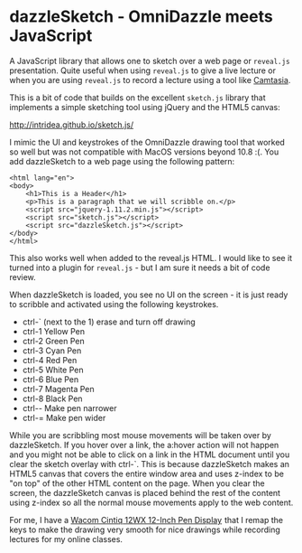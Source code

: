 # dazzleSketch - OmniDazzle meets JavaScript
A JavaScript library that allows one to sketch over a web page or `reveal.js` presentation.  Quite useful when using 
`reveal.js` to give a live lecture or when you are using `reveal.js` to record a lecture using a tool like 
<a href="https://www.techsmith.com/camtasia.html" target="_blank">Camtasia</a>.

This is a bit of code that builds on the excellent `sketch.js` library that implements a simple sketching tool
using jQuery and the HTML5 canvas:

http://intridea.github.io/sketch.js/

I mimic the UI and keystrokes of the OmniDazzle drawing tool that worked so well but was not compatible with MacOS versions
beyond 10.8 :(. You add dazzleSketch to a web page using the following pattern:

    <html lang="en">
    <body>
        <h1>This is a Header</h1>
        <p>This is a paragraph that we will scribble on.</p>
        <script src="jquery-1.11.2.min.js"></script>
        <script src="sketch.js"></script>
        <script src="dazzleSketch.js"></script>
    </body>
    </html>

This also works well when added to the reveal.js HTML.  I would like to see it turned into a plugin for 
`reveal.js` - but I am sure it needs a bit of code review.

When dazzleSketch is loaded, you see no UI on the screen - it is just ready to scribble and 
activated using the following keystrokes.

* ctrl-` (next to the 1) erase and turn off drawing
* ctrl-1 Yellow Pen
* ctrl-2 Green Pen
* ctrl-3 Cyan Pen
* ctrl-4 Red Pen
* ctrl-5 White Pen
* ctrl-6 Blue Pen
* ctrl-7 Magenta Pen
* ctrl-8 Black Pen
* ctrl-- Make pen narrower
* ctrl-= Make pen wider

While you are scribbling most mouse movements will be taken over by dazzleSketch.  If you hover over a link, the 
a:hover action will not happen and you might not be able to click on a link in the HTML document until you 
clear the sketch overlay with ctrl-`.  This is because dazzleSketch makes an HTML5 canvas that covers 
the entire window area and uses z-index to be "on top" of the other HTML content on the page.   When you clear 
the screen, the dazzleSketch canvas is placed behind the rest of the content using z-index 
so all the normal mouse movements apply to the web content.

For me, I have a <a target="_blank" href="http://www.amazon.com/gp/product/B00115OFJK/ref=as_li_tl?ie=UTF8&camp=1789&creative=390957&creativeASIN=B00115OFJK&linkCode=as2&tag=drchu02-20&linkId=VKON6Z2MQ3TLWN6S">Wacom Cintiq 12WX 12-Inch Pen Display</a><img src="http://ir-na.amazon-adsystem.com/e/ir?t=drchu02-20&l=as2&o=1&a=B00115OFJK" width="1" height="1" border="0" alt="" style="border:none !important; margin:0px !important;" />
that I remap the keys to make the drawing very smooth for nice drawings while recording lectures for 
my online classes.


 
